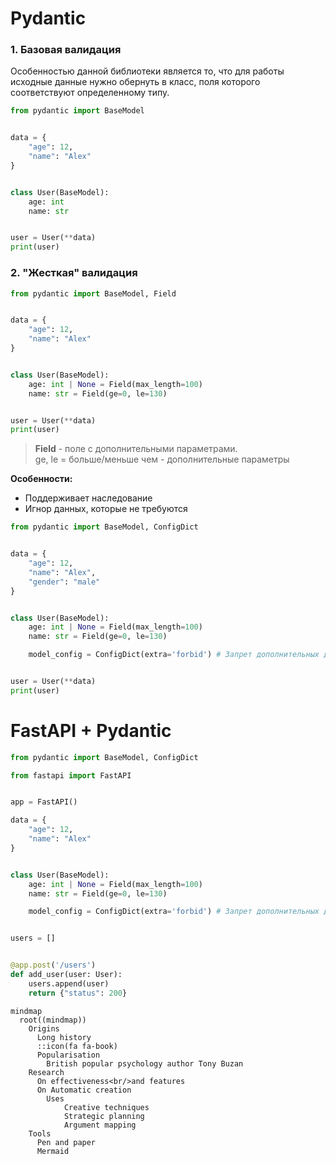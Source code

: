 # Pydantic
### 1. Базовая валидация
Особенностью данной библиотеки является то, что для работы исходные данные нужно обернуть в класс, поля которого соответствуют определенному типу.

```python
from pydantic import BaseModel


data = {
	"age": 12,
	"name": "Alex"
}


class User(BaseModel):
	age: int
	name: str


user = User(**data)
print(user)
```

### 2. "Жесткая" валидация

```python
from pydantic import BaseModel, Field


data = {
	"age": 12,
	"name": "Alex"
}


class User(BaseModel):
	age: int | None = Field(max_length=100)
	name: str = Field(ge=0, le=130)


user = User(**data)
print(user)
```

>**Field** - поле с дополнительными параметрами.   
> ge, le = больше/меньше чем - дополнительные параметры   

**Особенности:**  
+ Поддерживает наследование
+ Игнор данных, которые не требуются

```python
from pydantic import BaseModel, ConfigDict


data = {
	"age": 12,
	"name": "Alex",
	"gender": "male"
}


class User(BaseModel):
	age: int | None = Field(max_length=100)
	name: str = Field(ge=0, le=130)

	model_config = ConfigDict(extra='forbid') # Запрет дополнительных данных


user = User(**data)
print(user)
```

# FastAPI + Pydantic

```python
from pydantic import BaseModel, ConfigDict

from fastapi import FastAPI


app = FastAPI()

data = {
	"age": 12,
	"name": "Alex"
}


class User(BaseModel):
	age: int | None = Field(max_length=100)
	name: str = Field(ge=0, le=130)

	model_config = ConfigDict(extra='forbid') # Запрет дополнительных данных


users = []


@app.post('/users')
def add_user(user: User):
	users.append(user)
	return {"status": 200}

```

```mermaid
mindmap
  root((mindmap))
    Origins
      Long history
      ::icon(fa fa-book)
      Popularisation
        British popular psychology author Tony Buzan
    Research
      On effectiveness<br/>and features
      On Automatic creation
        Uses
            Creative techniques
            Strategic planning
            Argument mapping
    Tools
      Pen and paper
      Mermaid
```
